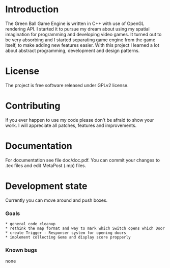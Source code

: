 Introduction
============
The Green Ball Game Engine is written in C++ with use of OpenGL rendering API. I started it to pursue my dream about using my spatial imagination for programming and developing video games. It turned out to be very absorbing and I started separating game engine from the game itself, to make adding new features easier. With this project I learned a lot about abstract programming, development and design patterns.

License
=======
The project is free software released under GPLv2 license.

Contributing
============
If you ever happen to use my code please don't be afraid to show your work. I will appreciate all patches, features and improvements.

Documentation
=============
For documentation see file doc/doc.pdf. You can commit your changes to .tex files and edit MetaPost (.mp) files.

Development state
=================
Currently you can move around and push boxes.
### Goals

	* general code cleanup
	* rethink the map format and way to mark which Switch opens which Door
	* create Trigger - Responser system for opening doors
	* implement collecting Gems and display score propperly

### Known bugs

none
